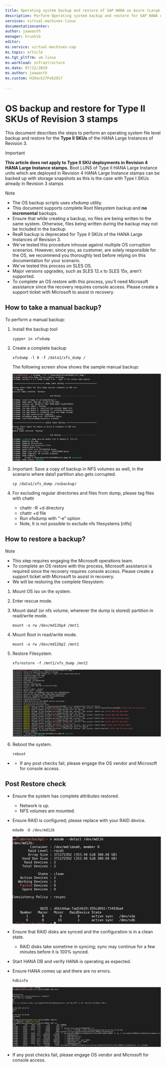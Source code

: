 ```yaml
---
title: Operating system backup and restore of SAP HANA on Azure (Large Instances) type II SKUs| Microsoft Docs
description: Perform Operating system backup and restore for SAP HANA on Azure (Large Instances) Type II SKUs
services: virtual-machines-linux
documentationcenter:
author: jaawasth
manager: hrushib
editor:
ms.service: virtual-machines-sap
ms.topic: article
ms.tgt_pltfrm: vm-linux
ms.workload: infrastructure
ms.date: 07/12/2019
ms.author: jaawasth
ms.custom: H1Hack27Feb2017

---
```

# OS backup and restore for Type II SKUs of Revision 3 stamps

This document describes the steps to perform an operating system file level backup and restore for the **Type II  SKUs** of the HANA Large Instances of Revision 3. 

>[!Important]
> **This article does not apply to Type II SKU deployments in Revision 4 HANA Large Instance stamps.** Boot LUNS of Type II HANA Large Instance units which are deployed in Revision 4 HANA Large Instance stamps can be backed up with storage snapshots as this is the case with Type I SKUs already in Revision 3 stamps


>[!NOTE]
> * The OS backup scripts uses xfsdump utility.  
> * This document supports complete Root filesystem backup and **no incremental** backups.
> * Ensure that while creating a backup, no files are being written to the same system.  Otherwise, files being written during the backup may not be included in the backup.
> * ReaR backup is deprecated for Type II SKUs of the HANA Large Instances of Revision 3.
> * We've tested this procedure inhouse against multiple OS corruption scenarios. However, since you, as customer, are solely responsible for the OS, we recommend you thoroughly test before relying on this documentation for your scenario.
> * We've tested this process on SLES OS.
> * Major versions upgrades, such as SLES 12.x to SLES 15x, aren't supported.
> * To complete an OS restore with this process, you'll need Microsoft assistance since the recovery requires console access. Please create a support ticket with Microsoft to assist in recovery.


## How to take a manual backup?

To perform a manual backup:

1. Install the backup tool 
   ```
   zypper in xfsdump
   ```

2. Create a complete backup 
   ```
   xfsdump -l 0 -f /data1/xfs_dump /
   ```

   The following screen show shows the sample manual backup:
   
    [![dump capture](media/HowToHLI/OSBackupTypeIISKUs/dump-capture.PNG)](media/HowToHLI/OSBackupTypeIISKUs/dump-capture.PNG#lightbox)


3. Important: Save a copy of backup in NFS volumes as well, in the scenario where data1 partition also gets corrupted.
   ```
   cp /data1/xfs_dump /osbackup/
   ```

4. For excluding regular directories and files from dump, please tag files with chattr
   * chattr -R +d directory
   * chattr +d file
   * Run xfsdump with “-e” option
   * Note, It is not possible to exclude nfs filesystems [ntfs]




## How to restore a backup?

>[!NOTE]
> * This step requires engaging the Microsoft operations team.
> * To complete an OS restore with this process, Microsoft assistance is required since the recovery requires console access. Please create a support ticket with Microsoft to assist in recovery.
> * We will be restoring the complete filesystem:

1. Mount OS iso on the system.

2. Enter rescue mode.

3. Mount data1 (or nfs volume, wherever the dump is stored) partition in read/write mode.
   ```
   mount -o rw /dev/md126p4 /mnt1
   ```
4. Mount Root in read/write mode.
   ```
   mount -o rw /dev/md126p2 /mnt2
   ```
5. Restore Filesystem.
   ```
   xfsrestore -f /mnt1/xfs_dump /mnt2
   ```
   [![restore screenshot](media/HowToHLI/OSBackupTypeIISKUs/restore-screenshot.PNG)](media/HowToHLI/OSBackupTypeIISKUs/restore-screenshot.PNG#lightbox)
6. Reboot the system.
   ```
   reboot
   ```

* * If any post checks fail, please engage the OS vendor and Microsoft for console access.

## Post Restore check

* Ensure the system has complete attributes restored.
   * Network is up.
   * NFS volumes are mounted.
* Ensure RAID is configured; please replace with your RAID device.
   ```
   mdadm -D /dev/md126
   ```
   [![raid status](media/HowToHLI/OSBackupTypeIISKUs/raid-status.PNG)](media/HowToHLI/OSBackupTypeIISKUs/raid-status.PNG#lightbox)

* Ensure that RAID disks are synced and the configuration is in a clean state.
   * RAID disks take sometime in syncing; sync may continue for a few minutes before it is 100% synced.

* Start HANA DB and verify HANA is operating as expected.

* Ensure HANA comes up and there are no errors.
   ```
   hdbinfo
   ```
   [![hana status](media/HowToHLI/OSBackupTypeIISKUs/hana-status.PNG)](media/HowToHLI/OSBackupTypeIISKUs/hana-status.PNG#lightbox)

* If any post checks fail, please engage OS vendor and Microsoft for console access.